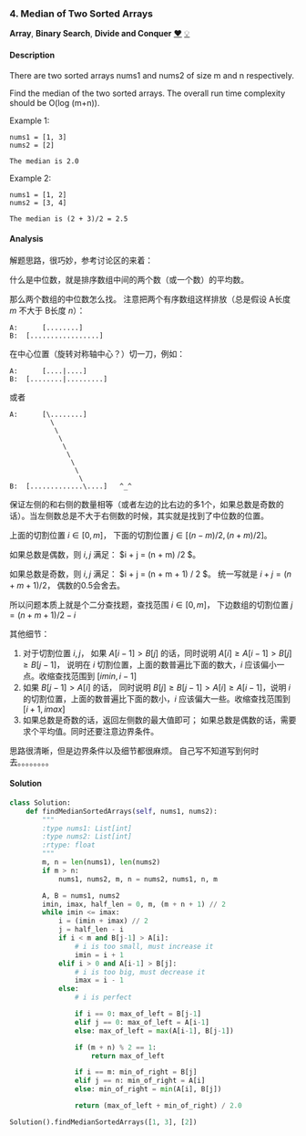 ### 4. Median of Two Sorted Arrays

**Array**, **Binary Search**, **Divide and Conquer**    [❤️](https://leetcode.com/problems/median-of-two-sorted-arrays)    	[💡](https://leetcode.com/articles/median-of-two-sorted-arrays)

#### Description

There are two sorted arrays nums1 and nums2 of size m and n respectively.

Find the median of the two sorted arrays. The overall run time complexity should be O(log (m+n)).

Example 1:

```
nums1 = [1, 3]
nums2 = [2]

The median is 2.0
```

Example 2:

```
nums1 = [1, 2]
nums2 = [3, 4]

The median is (2 + 3)/2 = 2.5
```

#### Analysis

解题思路，很巧妙，参考讨论区的来着：

什么是中位数，就是排序数组中间的两个数（或一个数）的平均数。

那么两个数组的中位数怎么找。 注意把两个有序数组这样排放（总是假设 A长度 $m$ 不大于 B长度 $n$）：
```
A:      [........]
B:  [.................]
```
在中心位置（旋转对称轴中心？）切一刀，例如：

```
A:      [....|....]
B:  [........|.........]
```
或者

```
A:      [\........]
          \
           \
            \
             \
              \
               \
                \
                 \
B:  [.............\....]   ^_^
```
保证左侧的和右侧的数量相等（或者左边的比右边的多1个，如果总数是奇数的话）。当左侧数总是不大于右侧数的时候，其实就是找到了中位数的位置。

上面的切割位置 $i \in [0, m]$， 下面的切割位置 $j \in [(n - m)/2, (n + m)/2]$。

如果总数是偶数，则 $i,j$ 满足： $i + j = (n + m) /2 $。

如果总数是奇数，则 $i,j$ 满足： $i + j = (n + m + 1) / 2 $。 统一写就是 $i + j = (n + m + 1 ) / 2$， 偶数的0.5会舍去。

所以问题本质上就是个二分查找题，查找范围 $i \in [0, m]$， 下边数组的切割位置 $j = (n + m + 1) / 2 - i$

其他细节：

1. 对于切割位置 $i,j$， 如果 $A[i-1] > B[j]$ 的话，同时说明 $A[i] \ge A[i-1] > B[j] \ge B[j-1]$， 说明在 $i$ 切割位置，上面的数普遍比下面的数大，$i$ 应该偏小一点。收缩查找范围到 $[imin, i-1]$
2. 如果 $B[j-1] > A[i]$ 的话， 同时说明 $B[j] \ge B[j-1] > A[i] \ge A[i-1]$，说明 $i$ 的切割位置，上面的数普遍比下面的数小，$i$ 应该偏大一些。收缩查找范围到 $[i+1, imax]$
3. 如果总数是奇数的话，返回左侧数的最大值即可； 如果总数是偶数的话，需要求个平均值。同时还要注意边界条件。


思路很清晰，但是边界条件以及细节都很麻烦。 自己写不知道写到何时去。。。。。。。。

#### Solution

```python
class Solution:
    def findMedianSortedArrays(self, nums1, nums2):
        """
        :type nums1: List[int]
        :type nums2: List[int]
        :rtype: float
        """
        m, n = len(nums1), len(nums2)
        if m > n:
            nums1, nums2, m, n = nums2, nums1, n, m

        A, B = nums1, nums2
        imin, imax, half_len = 0, m, (m + n + 1) // 2
        while imin <= imax:
            i = (imin + imax) // 2
            j = half_len - i
            if i < m and B[j-1] > A[i]:
                # i is too small, must increase it
                imin = i + 1
            elif i > 0 and A[i-1] > B[j]:
                # i is too big, must decrease it
                imax = i - 1
            else:
                # i is perfect

                if i == 0: max_of_left = B[j-1]
                elif j == 0: max_of_left = A[i-1]
                else: max_of_left = max(A[i-1], B[j-1])

                if (m + n) % 2 == 1:
                    return max_of_left

                if i == m: min_of_right = B[j]
                elif j == n: min_of_right = A[i]
                else: min_of_right = min(A[i], B[j])

                return (max_of_left + min_of_right) / 2.0

Solution().findMedianSortedArrays([1, 3], [2])
```
